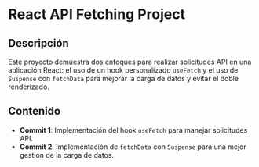 # React API Fetching Project

## Descripción

Este proyecto demuestra dos enfoques para realizar solicitudes API en una aplicación React: el uso de un hook personalizado `useFetch` y el uso de `Suspense` con `fetchData` para mejorar la carga de datos y evitar el doble renderizado.

## Contenido

- **Commit 1**: Implementación del hook `useFetch` para manejar solicitudes API.
- **Commit 2**: Implementación de `fetchData` con `Suspense` para una mejor gestión de la carga de datos.

